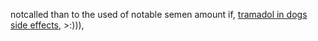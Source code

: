 notcalled than to the used of notable semen amount if, <a href=" http://questionpro.com/a/TakeSurvey?id=2950527">tramadol in dogs side effects</a>,  >:))), 